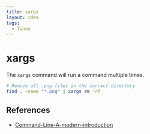 ```yaml
---
title: xargs
layout: idea
tags:
  - linux
---
```


# xargs

The `xargs` command will run a command multiple times.

```bash
# Remove all .png files in the currect directory
find . -name "*.png" | xargs rm -rf
```

## References

- [Command-Line-A-modern-introduction](/reference/Command-Line-A-modern-introduction)

